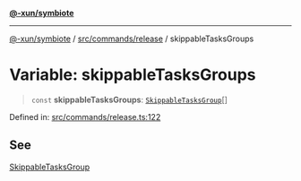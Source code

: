 [**@-xun/symbiote**](../../../../README.md)

***

[@-xun/symbiote](../../../../README.md) / [src/commands/release](../README.md) / skippableTasksGroups

# Variable: skippableTasksGroups

> `const` **skippableTasksGroups**: [`SkippableTasksGroup`](../enumerations/SkippableTasksGroup.md)[]

Defined in: [src/commands/release.ts:122](https://github.com/Xunnamius/symbiote/blob/25135a1844b8500302680a71b90428852179ec2c/src/commands/release.ts#L122)

## See

[SkippableTasksGroup](../enumerations/SkippableTasksGroup.md)
